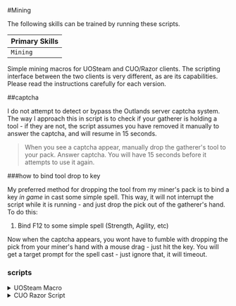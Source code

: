 #Mining

The following skills can be trained by running these scripts.

| Primary Skills      |
| ----------- |
| `Mining`     |

Simple mining macros for UOSteam and CUO/Razor clients. The scripting interface between the two clients is very different, as are its capabilities. Please read the instructions carefully for each version.

##captcha

I do not attempt to detect or bypass the Outlands server captcha system. The way I approach this in script is to check if your gatherer is holding a tool - if they are not, the script assumes you have removed it manually to answer the captcha, and will resume in 15 seconds.

>When you see a captcha appear, manually drop the gatherer's tool to your pack. Answer captcha. You will have 15 seconds before it attempts to use it again.

###how to bind tool drop to key

My preferred method for dropping the tool from my miner's pack is to bind a key *in game* in cast some simple spell. This way, it will not interrupt the script while it is running - and just drop the pick out of the gatherer's hand. To do this:

1. Bind F12 to some simple spell (Strength, Agility, etc)

Now when the captcha appears, you wont have to fumble with dropping the pick from your miner's hand with a mouse drag - just hit the key. You will get a target prompt for the spell cast - just ignore that, it will timeout.

### scripts
<details>
<summary>UOSteam Macro</summary>
<p>
```
// UOSteam Mining
// update : 1/3/2020
// courtesy : Xotl
// https://xotl-uoo.github.io/scripts/
//
// Steps:
// ======
// 1. Buy a pack animal
// 2. Place pickaxes in your pack
// 3. Recommended!! Bind F12 key in game to Strength.
// 4. Run script
// 5. When captcha appears, hit F12 to drop pick
//
sysmsg "UOSteam Mining" 73
sysmsg "When captcha appears, drop the pick" 66
sysmsg "   you will have 15 seconds to continue" 66
@useobject 'backpack'
pause 1000
if not @findalias 'packy'
  sysmsg "Select pack horse" 73
  promptalias 'packy'
endif
usetype 0xe86 'any' 'backpack'
pause 1500
while hits > 0
  if diffweight < 50
    sysmsg "I am too heavy, moving ore" 48
    headmsg "wait..." 48
    useobject 'backpack'
    pause 1500
    while @findtype 0x19b9 'any' 'backpack'
      @movetype 0x19b9 'backpack' 'packy'
      pause 1500
    endwhile
    if diffweight < 50
      headmsg "Unable to move ore" 48
      stop
    endif
  endif
  if not @findlayer 'self' 1
    if not @findtype 0xe86 'any' 'backpack'
      headmsg 'No pickaxes!' 48
      stop
    endif
    sysmsg "Either pick broke or a captcha appeared, pausing..." 48
    sysmsg "Continuing in 15 seconds" 48
    pause 15000
  endif
  @clearjournal
  autotargetself
  useobject 'found'
  removetimer 'mine'
  createtimer 'mine'
  while timer 'mine' < 2500
    if @injournal 'ore' 'system'
      break
    elseif @injournal 'loosen' 'system'
      break
    elseif @injournal 'harvest' 'system'
      headmsg 'Find a new spot' '48'
      break
    else
      pause 100
    endif
  endwhile
endwhile
```

</p>
<i>remember to use copy to clipboard icon in upper right of code window</i>
<p>last tested : 1/3/2021</p>
</details>  

<details>
<summary>CUO Razor Script</summary>
<p>
```

// CUO-Razor Mining
// update : 1/3/2020
// courtesy : Xotl
// https://xotl-uoo.github.io/scripts/
//
// Steps:
// ======
// 1. Set a variable named 'packy' to your pack horse/llama
// 2. Place pickaxes in your pack
// 3. Modify -weight- checks in script
//    a. Open [Status] button
//    b. Find max stones number
//    c. Set to (max stones - 30)
//    d. Example, 390 stones max, set to 360
//    e. [Save] script modification
// 4. Recommended!! Bind F12 key in game to Strength.
// 5. Run script
// 6. When Captcha appears hit F12 to drop pick
//
sysmsg "CUO Mining" 73
sysmsg "When captcha appears, drag pick to pack" 66
sysmsg "   you will have 15 seconds to continue" 66
dclicktype 0xe86
pause 1500
while hits
    // !! modify
    if weight > 360
        sysmsg "I am too heavy, moving ore" 48
        overhead "wait..." 48
        while findtype 0x19b9 true
            lifttype 0x19b9 999
            drop 'packy' 0 0 0
            pause 1500
        endwhile
        // !! modify
        if weight > 360
            overhead "Unable to move ore" 48
            stop
        endif
    endif
    if not findtype 0xe86
        overhead "I have no pickaxes!" 48            
        stop
    endif
    if rhandempty
        sysmsg "Either pick broke or a captcha appeared, pausing..." 48
        overhead "Continuing in 15 seconds" 48
        dclicktype 0xe86
        pause 15000
    endif
    clearsysmsg
    hotkey "Use Item in Right Hand"
    wft 3000
    target 'self'
    removetimer 'mine'
    createtimer 'mine'
    while timer 'mine' < 2500
        if insysmsg 'ore'
            break
        elseif insysmsg 'loosen'
            break
        elseif insysmsg 'harvest'
            overhead "Find a new spot" 73
            break
        else
            pause 100
        endif
    endwhile
endwhile
```
</p>
<i>remember to use copy to clipboard icon in upper right of code window</i>
<p>last tested : 1/3/2021</p>
</details>  

Common Errors | Resolution |
| ----------- | ----------- |
| `Cannot convert argument to uint` | You didnt set your `packy` variable in CUO-Razor|

***
I love feedback, tips, tricks, ideas - just PM me at Xotl (Outlands Discord). Thanks for the support!
